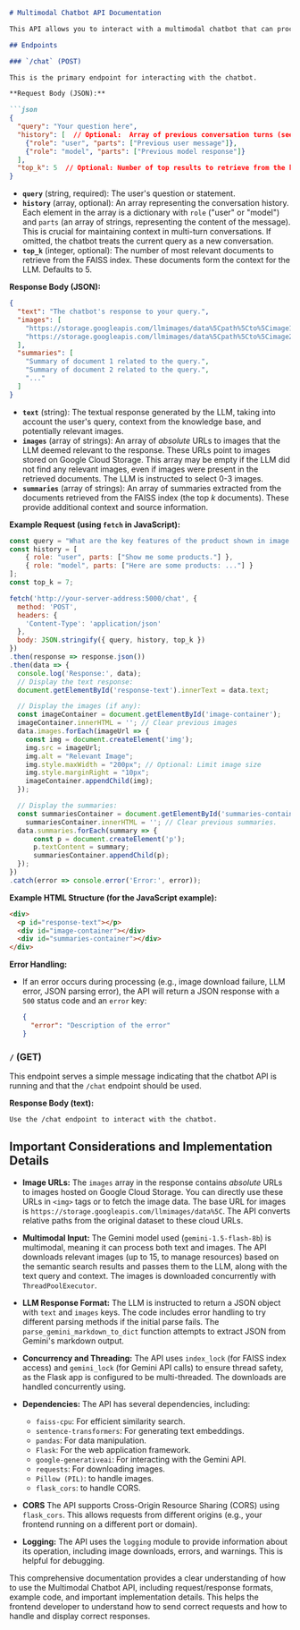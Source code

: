 ```markdown
# Multimodal Chatbot API Documentation

This API allows you to interact with a multimodal chatbot that can process text queries,  retrieve relevant information (including images) from a pre-loaded knowledge base, and generate responses using a Large Language Model (LLM).  It leverages FAISS for efficient similarity search, Sentence Transformers for text embeddings, and Google's Gemini for multimodal response generation.

## Endpoints

### `/chat` (POST)

This is the primary endpoint for interacting with the chatbot.

**Request Body (JSON):**

```json
{
  "query": "Your question here",
  "history": [  // Optional:  Array of previous conversation turns (see below)
    {"role": "user", "parts": ["Previous user message"]},
    {"role": "model", "parts": ["Previous model response"]}
  ],
  "top_k": 5  // Optional: Number of top results to retrieve from the knowledge base (default: 5)
}
```

*   **`query`** (string, required):  The user's question or statement.
*   **`history`** (array, optional):  An array representing the conversation history.  Each element in the array is a dictionary with `role` ("user" or "model") and `parts` (an array of strings, representing the content of the message).  This is crucial for maintaining context in multi-turn conversations.  If omitted, the chatbot treats the current query as a new conversation.
*   **`top_k`** (integer, optional):  The number of most relevant documents to retrieve from the FAISS index.  These documents form the context for the LLM. Defaults to 5.

**Response Body (JSON):**

```json
{
  "text": "The chatbot's response to your query.",
  "images": [
    "https://storage.googleapis.com/llmimages/data%5Cpath%5Cto%5Cimage1.jpg",
    "https://storage.googleapis.com/llmimages/data%5Cpath%5Cto%5Cimage2.png"
  ],
  "summaries": [
    "Summary of document 1 related to the query.",
    "Summary of document 2 related to the query.",
    "..."
  ]
}
```

*   **`text`** (string): The textual response generated by the LLM, taking into account the user's query, context from the knowledge base, and potentially relevant images.
*   **`images`** (array of strings):  An array of *absolute* URLs to images that the LLM deemed relevant to the response. These URLs point to images stored on Google Cloud Storage.  This array may be empty if the LLM did not find any relevant images, even if images were present in the retrieved documents.  The LLM is instructed to select 0-3 images.
*   **`summaries`** (array of strings):  An array of summaries extracted from the documents retrieved from the FAISS index (the top *k* documents). These provide additional context and source information.

**Example Request (using `fetch` in JavaScript):**

```javascript
const query = "What are the key features of the product shown in image XYZ?";
const history = [
    { role: "user", parts: ["Show me some products."] },
    { role: "model", parts: ["Here are some products: ..."] }
];
const top_k = 7;

fetch('http://your-server-address:5000/chat', {
  method: 'POST',
  headers: {
    'Content-Type': 'application/json'
  },
  body: JSON.stringify({ query, history, top_k })
})
.then(response => response.json())
.then(data => {
  console.log('Response:', data);
  // Display the text response:
  document.getElementById('response-text').innerText = data.text;

  // Display the images (if any):
  const imageContainer = document.getElementById('image-container');
  imageContainer.innerHTML = ''; // Clear previous images
  data.images.forEach(imageUrl => {
    const img = document.createElement('img');
    img.src = imageUrl;
    img.alt = "Relevant Image";
    img.style.maxWidth = "200px"; // Optional: Limit image size
    img.style.marginRight = "10px";
    imageContainer.appendChild(img);
  });

  // Display the summaries:
  const summariesContainer = document.getElementById('summaries-container');
    summariesContainer.innerHTML = ''; // Clear previous summaries.
  data.summaries.forEach(summary => {
      const p = document.createElement('p');
      p.textContent = summary;
      summariesContainer.appendChild(p);
  });
})
.catch(error => console.error('Error:', error));

```

**Example HTML Structure (for the JavaScript example):**

```html
<div>
  <p id="response-text"></p>
  <div id="image-container"></div>
  <div id="summaries-container"></div>
</div>
```

**Error Handling:**

*   If an error occurs during processing (e.g., image download failure, LLM error, JSON parsing error), the API will return a JSON response with a `500` status code and an `error` key:

    ```json
    {
      "error": "Description of the error"
    }
    ```

### `/` (GET)

This endpoint serves a simple message indicating that the chatbot API is running and that the `/chat` endpoint should be used.

**Response Body (text):**

```
Use the /chat endpoint to interact with the chatbot.
```
## Important Considerations and Implementation Details

*   **Image URLs:** The `images` array in the response contains *absolute* URLs to images hosted on Google Cloud Storage.  You can directly use these URLs in `<img>` tags or to fetch the image data. The base URL for images is `https://storage.googleapis.com/llmimages/data%5C`.  The API converts relative paths from the original dataset to these cloud URLs.

*   **Multimodal Input:** The Gemini model used (`gemini-1.5-flash-8b`) is multimodal, meaning it can process both text and images. The API downloads relevant images (up to 15, to manage resources) based on the semantic search results and passes them to the LLM, along with the text query and context. The images is downloaded concurrently with `ThreadPoolExecutor`.

*   **LLM Response Format:** The LLM is instructed to return a JSON object with `text` and `images` keys. The code includes error handling to try different parsing methods if the initial parse fails.  The `parse_gemini_markdown_to_dict` function attempts to extract JSON from Gemini's markdown output.

*   **Concurrency and Threading:**  The API uses `index_lock` (for FAISS index access) and `gemini_lock` (for Gemini API calls) to ensure thread safety, as the Flask app is configured to be multi-threaded. The downloads are handled concurrently using.

*   **Dependencies:** The API has several dependencies, including:
    *   `faiss-cpu`: For efficient similarity search.
    *   `sentence-transformers`: For generating text embeddings.
    *   `pandas`: For data manipulation.
    *   `Flask`: For the web application framework.
    *   `google-generativeai`: For interacting with the Gemini API.
    *   `requests`: For downloading images.
    *  `Pillow (PIL)`: to handle images.
    *   `flask_cors`: to handle CORS.

* **CORS** The API supports Cross-Origin Resource Sharing (CORS) using `flask_cors`. This allows requests from different origins (e.g., your frontend running on a different port or domain).

*   **Logging:**  The API uses the `logging` module to provide information about its operation, including image downloads, errors, and warnings.  This is helpful for debugging.

This comprehensive documentation provides a clear understanding of how to use the Multimodal Chatbot API, including request/response formats, example code, and important implementation details. This helps the frontend developer to understand how to send correct requests and how to handle and display correct responses.
```
